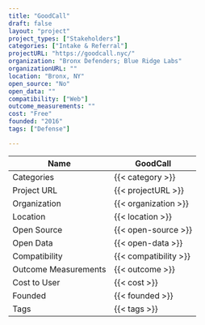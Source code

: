 ```yaml
---
title: "GoodCall"
draft: false
layout: "project"
project_types: ["Stakeholders"]
categories: ["Intake & Referral"]
projectURL: "https://goodcall.nyc/"
organization: "Bronx Defenders; Blue Ridge Labs"
organizationURL: ""
location: "Bronx, NY"
open_source: "No"
open_data: ""
compatibility: ["Web"]
outcome_measurements: ""
cost: "Free"
founded: "2016"
tags: ["Defense"]

---
```



Name                    |  GoodCall    
------------------------|----
Categories              | {{< category >}} 
Project URL             | {{< projectURL >}} 
Organization            | {{< organization >}} 
Location                | {{< location >}} 
Open Source             | {{< open-source >}} 
Open Data               | {{< open-data >}} 
Compatibility           | {{< compatibility >}} 
Outcome Measurements    | {{< outcome >}} 
Cost to User            | {{< cost >}} 
Founded                 | {{< founded >}} 
Tags                    | {{< tags >}} 

